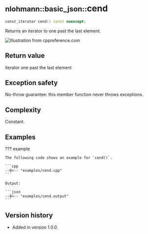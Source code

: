 # <small>nlohmann::basic_json::</small>cend

```cpp
const_iterator cend() const noexcept;
```

Returns an iterator to one past the last element.

![Illustration from cppreference.com](Desktop/1010-ai-master/lib/json/doc/mkdocs/docs/images/range-begin-end.svg)

## Return value

iterator one past the last element

## Exception safety

No-throw guarantee: this member function never throws exceptions.

## Complexity

Constant.

## Examples

??? example

    The following code shows an example for `cend()`.
    
    ```cpp
    --8<-- "examples/cend.cpp"
    ```
    
    Output:
    
    ```json
    --8<-- "examples/cend.output"
    ```

## Version history

- Added in version 1.0.0.
